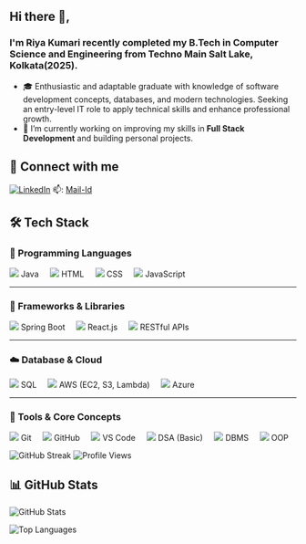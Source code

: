 ## Hi there 👋,
### I'm Riya Kumari recently completed my B.Tech in Computer Science and Engineering from Techno Main Salt Lake, Kolkata(2025).  
- 🎓 Enthusiastic and adaptable graduate with knowledge of software development concepts, databases, and modern technologies. Seeking an entry-level IT role to apply technical skills and      enhance professional growth.
- 🔭 I’m currently working on improving my skills in **Full Stack Development** and building personal projects.  

## 🔗 Connect with me  
[![LinkedIn](https://img.shields.io/badge/LinkedIn-blue?logo=linkedin&logoColor=white)](https://www.linkedin.com/in/riya-kumari-4b72741b2/)  📫: [Mail-Id](mailto:riyabest04@gmai.com)

## 🛠️ Tech Stack  

### 🚩 Programming Languages  
<p>
  <img src="https://img.icons8.com/color/48/java-coffee-cup-logo.png"/> Java &nbsp;&nbsp;&nbsp;
  <img src="https://img.icons8.com/color/48/html-5--v1.png"/> HTML &nbsp;&nbsp;&nbsp;
  <img src="https://img.icons8.com/color/48/css3.png"/> CSS &nbsp;&nbsp;&nbsp;
  <img src="https://img.icons8.com/color/48/javascript--v1.png"/> JavaScript  
</p>

---

### 🚀 Frameworks & Libraries  
<p>
  <img src="https://img.icons8.com/color/48/spring-logo.png"/> Spring Boot &nbsp;&nbsp;&nbsp;
  <img src="https://img.icons8.com/color/48/react-native.png"/> React.js &nbsp;&nbsp;&nbsp;
  <img src="https://img.icons8.com/fluency/48/api-settings.png"/> RESTful APIs  
</p>

---

### ☁️ Database & Cloud  
<p>
  <img src="https://img.icons8.com/ios-filled/48/sql.png"/> SQL &nbsp;&nbsp;&nbsp;
  <img src="https://img.icons8.com/color/48/amazon-web-services.png"/> AWS (EC2, S3, Lambda) &nbsp;&nbsp;&nbsp;
  <img src="https://img.icons8.com/color/48/azure-1.png"/> Azure  
</p>

---

### 🔧 Tools & Core Concepts  
<p>
  <img src="https://img.icons8.com/color/48/git.png"/> Git &nbsp;&nbsp;&nbsp;
  <img src="https://img.icons8.com/ios-glyphs/48/github.png"/> GitHub &nbsp;&nbsp;&nbsp;
  <img src="https://img.icons8.com/color/48/visual-studio-code-2019.png"/> VS Code &nbsp;&nbsp;&nbsp;
  <img src="https://img.icons8.com/color/48/data-configuration.png"/> DSA (Basic) &nbsp;&nbsp;&nbsp;
  <img src="https://img.icons8.com/color/48/database.png"/> DBMS &nbsp;&nbsp;&nbsp;
  <img src="https://img.icons8.com/ios-filled/48/artificial-intelligence.png"/> OOP  
</p>


![GitHub Streak](https://github-readme-streak-stats.herokuapp.com/?user=Riya-Kumari04&theme=radical)
![Profile Views](https://komarev.com/ghpvc/?username=Riya-Kumari04)


## 📊 GitHub Stats  
![GitHub Stats](https://github-readme-stats.vercel.app/api?username=Riya-Kumari04&show_icons=true&theme=radical)  

![Top Languages](https://github-readme-stats.vercel.app/api/top-langs/?username=Riya-Kumari04&layout=compact&theme=radical)  


